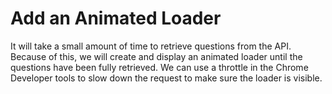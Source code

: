 # Add an Animated Loader

It will take a small amount of time to retrieve questions from the API. Because of this, we will create and display an animated loader until the questions have been fully retrieved. We can use a throttle in the Chrome Developer tools to slow down the request to make sure the loader is visible.
